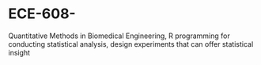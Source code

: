 # ECE-608-
Quantitative Methods in Biomedical Engineering, R programming for conducting statistical analysis, design experiments that can offer statistical insight
